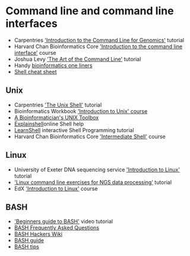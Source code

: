 # Command line and command line interfaces

- Carpentries   ['Introduction to the Command Line for Genomics'](https://datacarpentry.org/shell-genomics/) tutorial
- Harvard Chan Bioinformatics Core ['Introduction to the command line interface'](https://hbctraining.github.io/Training-modules/Intro_shell/) course
- Joshua Levy ['The Art of the Command Line'](https://github.com/jlevy/the-art-of-command-line) tutorial
-  Handy [bioinformatics one liners](https://github.com/crazyhottommy/oneliners)
-  [Shell cheat sheet](https://practicalcomputing.org/files/PCfB_Appendices.pdf)

## Unix

- Carpentries ['The Unix Shell'](https://swcarpentry.github.io/shell-novice/) tutorial
- Bioinformatics Workbook ['Introduction to Unix' course](https://bioinformaticsworkbook.org/Appendix/Unix/unix-basics-1.html#gsc.tab=0)
- [A Bioinformatician's UNIX Toolbox](http://lh3lh3.users.sourceforge.net/biounix.shtml#xargs)
- [Explainshell](https://explainshell.com/)online Shell help
- [LearnShell](https://www.learnshell.org/) interactive Shell Programming tutorial
- Harvard Chan Bioinformatics Core  ['Intermediate Shell'](https://github.com/hbctraining/Training-modules/tree/master/Intermediate_shell) course

## Linux 

- University of Exeter DNA sequencing service ['Introduction to Linux'](https://biomedicalhub.github.io/linux-intro/) tutorial
- ['](https://userweb.eng.gla.ac.uk/umer.ijaz/bioinformatics/linux.html)[Linux command line exercises for NGS data processing'](https://userweb.eng.gla.ac.uk/umer.ijaz/bioinformatics/linux.html) tutorial
- EdX ['Introduction to Linux'](https://www.edx.org/course/introduction-to-linux) course

## BASH

-  ['](https://www.youtube.com/watch?v=oxuRxtrO2Ag)[Beginners guide to BASH'](https://www.youtube.com/watch?v=oxuRxtrO2Ag) video tutorial
- [BASH Frequently Asked Questions](http://mywiki.wooledge.org/BashFAQ)
- [BASH Hackers Wiki](https://wiki.bash-hackers.org/doku.php)
- [BASH guide](http://mywiki.wooledge.org/BashGuide)
- [BASH tips](https://jvns.ca/blog/2017/03/26/bash-quirks/)
